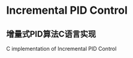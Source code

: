 Incremental PID Control
=============================
增量式PID算法C语言实现
-----------------------------
C implementation of Incremental PID Control
